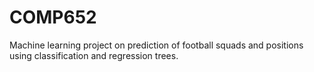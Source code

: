 # COMP652
Machine learning project on prediction of football squads and positions using classification and regression trees.
